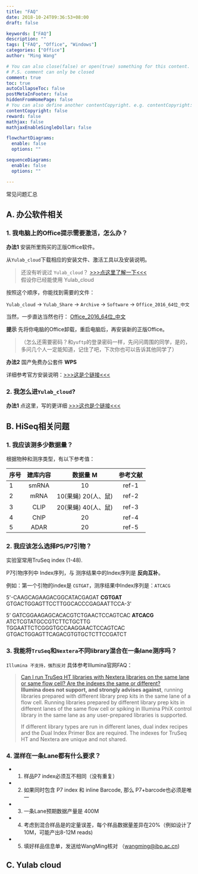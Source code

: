 ```yaml
---
title: "FAQ"
date: 2018-10-24T09:36:53+08:00
draft: false

keywords: ["FAQ"]
description: ""
tags: ["FAQ", "Office", "Windows"]
categories: ["Office"]
author: "Ming Wang"

# You can also close(false) or open(true) something for this content.
# P.S. comment can only be closed
comment: true
toc: true
autoCollapseToc: false
postMetaInFooter: false
hiddenFromHomePage: false
# You can also define another contentCopyright. e.g. contentCopyright: "This is another copyright."
contentCopyright: false
reward: false
mathjax: false
mathjaxEnableSingleDollar: false

flowchartDiagrams:
  enable: false
  options: ""

sequenceDiagrams: 
  enable: false
  options: ""

---
```


常见问题汇总

<!--more-->

## A. 办公软件相关

### 1. 我电脑上的Office提示需要激活，怎么办？

**办法1** 安装所里购买的正版Office软件。

从`Yulab_cloud`下载相应的安装文件、激活工具以及安装说明。

> 还没有听说过 `Yulab_cloud`？  [>>>点这里了解一下<<<](http://192.168.206.171/yulab_share/post/2018-10-19-share/)  
>假设你已经能使用 Yulab_cloud

按照这个顺序，你能找到需要的文件：

`Yulab_cloud` -> `Yulab_Share` -> `Archive` -> `Software` -> `Office_2016_64位_中文`

当然，一步直达当然也行：
[Office_2016_64位_中文](http://192.168.206.171/yulab_cloud/index.php/s/WYeBqACxcta6TT8)  

**提示** 先将你电脑的Office卸载，重启电脑后，再安装新的正版Office。


>（怎么还需要密码？和`yuftp`的登录密码一样，先问问周围的同学，是的，多问几个人一定能知道，记住了吧，下次你也可以告诉其他同学了）


**办法2** 国产免费办公套件 **WPS**

详细参考官方安装说明：[>>>这是个链接<<<](http://www.wps.cn/)


### 2. 我怎么进`Yulab_cloud`?

**办法1**  点这里，写的更详细 [>>>这也是个链接<<<](http://192.168.206.171/yulab_share/post/2018-10-19-share/)



## B. HiSeq相关问题

### 1. 我应该测多少数据量？

根据物种和测序类型，有以下参考值：

| 序号  | 建库内容    | 数据量 M  | 参考文献   |
| ---- |:----------:|:--------:|:--------:|
| 1    | smRNA      | 10       | ref-1    |
| 2    | mRNA       | 10(果蝇) 20(人、鼠) | ref-2 |
| 3    | CLIP       | 20(果蝇) 40(人、鼠) | ref-3 |
| 4    | ChIP       | 20       | ref-4    |
| 5    | ADAR       | 20       | ref-5    |

### 2. 我应该怎么选择P5/P7引物？

实验室常用TruSeq index (1-48).

P7引物序列中 Index序列，与 测序结果中的Index序列是 **反向互补**。  

例如：第一个引物的index是 `CGTGAT`，测序结果中Index序列是：`ATCACG`

5'-CAAGCAGAAGACGGCATACGAGAT **CGTGAT** GTGACTGGAGTTCCTTGGCACCCGAGAATTCCA-3'

5’ GATCGGAAGAGCACACGTCTGAACTCCAGTCAC **ATCACG** ATCTCGTATGCCGTCTTCTGCTTG
   TGGAATTCTCGGGTGCCAAGGAACTCCAGTCAC
   GTGACTGGAGTTCAGACGTGTGCTCTTCCGATCT



### 3. 我能将`TruSeq`和`Nextera`不同library混合在一条lane测序吗？

`Illumina 不支持，强烈反对` 具体参考Illumina官网FAQ：

> [Can I run TruSeq HT libraries with Nextera libraries on the same lane or same flow cell? Are the indexes the same or different?](https://support.illumina.com/sequencing/sequencing_kits/nextera_xt_dna_kit/questions.html)    
> **Illumina does not support, and strongly advises against**, running libraries prepared with different library prep kits in the same lane of a flow cell. Running libraries prepared by different library prep kits in different lanes of the same flow cell or spiking in Illumina PhiX control library in the same lane as any user-prepared libraries is supported.
>
> If different library types are run in different lanes, dual index recipes and the Dual Index Primer Box are required. The indexes for TruSeq HT and Nextera are unique and not shared.

 
### 4. 混样在一条Lane都有什么要求？

- 1. 样品P7 index必须互不相同（没有重复）  
- 2. 如果同时包含 P7 index 和 inline Barcode, 那么 P7+barcode也必须是唯一  
- 3. 一条Lane预期数据产量是 400M  
- 4. 考虑到混合样品是的定量误差，每个样品数据量差异在20%（例如设计了10M，可能产出8-12M reads)   
- 5. 填好样品信息单，发送给WangMing核对 （wangming@ibp.ac.cn)  




## C. Yulab cloud


<!--

## B. 实验相关

### 1. 从哪里能下载高通量测序样品信息单的模板？

### 2. 如何看UCSC genome browser?

### 3. 我想找一个基因的序列，UTR, Intron等等?

### 4. 我想做一个RNAseq分析，怎么整？

### 5. 我想学生物信息学分析，怎么整？

### 6. 我想... (还没有想好)

这里先挖坑，慢慢填吧！

-->